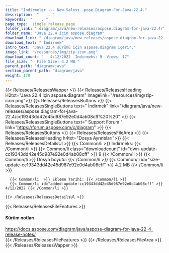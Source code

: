 ```yaml
---
title: "İndirmeler --- New-Saless -pose.Diagram-For-Java-22.4." 
description:  "    . " 
keywords:  "    . " 
page_type:  single_release_page
folder_link: " diagram/java/new-releases/aspose.diagram-for-java-22.4/"
folder_name: "Java 22.4 için aspose.diagram"
download_link: " /diagram/java/new-releases/aspose.diagram-for-java-22.4/cc19343dd42e45d987e92e0d4ab08cff"
download_text: " İndirmek"
intro_text: "Java 22.4 sürümü için aspose.diagram içerir."
image_link: "/resources/img/zip-icon.png"
download_count: "   4/12/2022  İndirmeks: 9  Views: 17"
file_size: "  File Size: 4.2 MB "
parent_path: "diagram/java"
section_parent_path: "diagram/java"
weight: 178
---
```


{{< Releases/ReleasesWapper >}}
  {{< Releases/ReleasesHeading H2txt="Java 22.4 için aspose.diagram" imagelink="/resources/img/zip-icon.png">}}
  {{< Releases/ReleasesButtons >}}
    {{< Releases/ReleasesSingleButtons text=" İndirmek" link="/diagram/java/new-releases/aspose.diagram-for-java-22.4/cc19343dd42e45d987e92e0d4ab08cff%20%20" >}}
    {{< Releases/ReleasesSingleButtons text=" Support Forum " link="https://forum.aspose.com/c/diagram" >}}
  {{< Releases/ReleasesButtons >}}
  {{< Releases/ReleasesFileArea >}}
    {{< Releases/ReleasesHeading h4txt="Dosya Ayrıntıları">}}
    {{< Releases/ReleasesDetailsUl >}}
            {{< Common/li  >}} İndirmeks: {{< /Common/li >}} 
      {{< Common/li class="downloadcount" id="dwn-update-cc19343dd42e45d987e92e0d4ab08cff" >}} 9 {{< /Common/li >}} 
      {{< Common/li  >}} Dosya boyutu: {{< /Common/li >}} 
      {{< Common/li id="size-update-cc19343dd42e45d987e92e0d4ab08cff" >}} 4.2 MB {{< /Common/li >}} 


      {{< Common/li  >}} Ekleme Tarihi: {{< /Common/li >}} 
      {{< Common/li id="added-update-cc19343dd42e45d987e92e0d4ab08cff" >}} 4/12/2022 {{< /Common/li >}} 

    {{< /Releases/ReleasesDetailsUl >}}

  {{< Releases/ReleasesFileFeatures >}}
      <h4>Sürüm notları</h4><div><a href="https://docs.aspose.com/diagram/java/aspose-diagram-for-java-22-4-release-notes/">https://docs.aspose.com/diagram/java/aspose-diagram-for-java-22-4-release-notes/</a></div>
  {{< /Releases/ReleasesFileFeatures >}}
 {{< /Releases/ReleasesFileArea >}}
{{< /Releases/ReleasesWapper >}}


